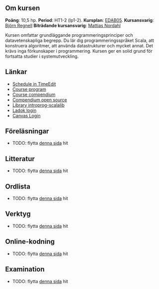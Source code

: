 ## Om kursen 

**Poäng**: 10,5 hp. **Period**: HT1-2 (lp1-2). **Kursplan**: [EDAB05](https://kurser.lth.se/kursplaner/senaste/EDAB05.html). **Kursansvarig**:  [Björn Regnell](http://cs.lth.se/bjornregnell)  **Biträdande kursansvarig**: [Mattias Nordahl](https://cs.lth.se/nordahl-mattias/)

Kursen omfattar grundläggande programmeringsprinciper och datavetenskapliga begrepp. Du lär dig programmeringsspråket Scala, att konstruera algoritmer, att använda datastrukturer och mycket annat. Det krävs inga förkunskaper i programmering. Kursen ger en solid grund för fortsatta studier i systemutveckling.

## Länkar

* [Schedule in TimeEdit](https://cs.lth.se/pgk/schema/timeedit/)
* [Course program](https://fileadmin.cs.lth.se/pgk/courseplan.pdf)
* [Course compendium](https://cs.lth.se/pgk/kompendium/)
* [Compendium open source](http://github.com/lunduniversity/introprog)
* [Library introprog-scalalib](http://github.com/lunduniversity/introprog-scalalib)
* [Ladok login](https://www.student.ladok.se/student/app/studentwebb/)
* [Canvas Login](https://canvas.education.lu.se/courses/31677)

## Föreläsningar

* TODO: flytta [denna sida](https://cs.lth.se/pgk/foerelaesningar/) hit

## Litteratur

* TODO: flytta [denna sida](https://cs.lth.se/pgk/litteratur/) hit

## Ordlista

* TODO: flytta [denna sida](https://cs.lth.se/pgk/ordlista/) hit

## Verktyg

* TODO: flytta [denna sida](https://cs.lth.se/pgk/verktyg/) hit

## Online-kodning

* TODO: flytta [denna sida](https://cs.lth.se/pgk/code-online/) hit

## Examination

* TODO: flytta [denna sida](https://cs.lth.se/pgk/examination/) hit

